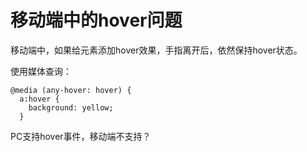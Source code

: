 # 移动端中的hover问题

移动端中，如果给元素添加hover效果，手指离开后，依然保持hover状态。

使用媒体查询：

```
@media (any-hover: hover) {
  a:hover {
    background: yellow;
  }
```

PC支持hover事件，移动端不支持？
